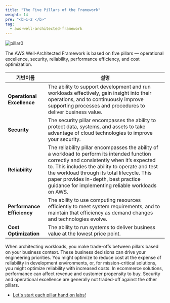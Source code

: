 ```yaml
---
title: "The Five Pillars of the Framework"
weight: 14
pre: "<b>1-2 </b>"
tag:
  - aws-well-architected-framework
---
```


 ![pillar0](/images/war/pillar_five_pic_en.png)


The AWS Well-Architected Framework is based on ﬁve pillars — operational excellence, security, reliability, performance efficiency, and cost optimization.


|기반이름|설명|
|---|---|
| **Operational Excellence** | The ability to support development and run workloads effectively, gain insight into their operations, and to continuously improve supporting processes and procedures to deliver business value.|
| **Security** | The security pillar encompasses the ability to protect data, systems, and assets to take advantage of cloud technologies to improve your security. |
| **Reliability** | The reliability pillar encompasses the ability of a workload to perform its intended function correctly and consistently when it’s expected to. This includes the ability to operate and test the workload through its total lifecycle. This paper provides in-depth, best practice guidance for implementing reliable workloads on AWS. |
| **Performance Efficiency** | The ability to use computing resources efficiently to meet system requirements, and to maintain that efficiency as demand changes and technologies evolve.|
| **Cost Optimization** | The ability to run systems to deliver business value at the lowest price point.

When architecting workloads, you make trade-oﬀs between pillars based on your business context. These business decisions can drive your engineering priorities. You might optimize to reduce cost at the expense of reliability in development environments, or, for mission-critical solutions, you might optimize reliability with increased costs. In ecommerce solutions, performance can affect revenue and customer propensity to buy. Security and operational excellence are generally not traded-oﬀ against the other pillars.


- [ Let's start each pillar hand on labs! ](/en/setup)



